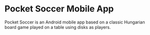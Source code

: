# Pocket Soccer Mobile App

Pocket Soccer is an Android mobile app based on a classic Hungarian board game played on a table using disks as players.
